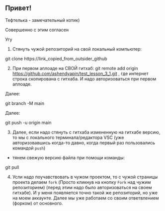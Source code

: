 ## Привет!

Тефтелька - замечательный котик)

Совершенно с этим согласен

Угу

1. Стянуть чужой репозиторий на свой локальный компьютер:

git clone https://link_copied_from_outsider_github

2. При первом аплоаде на СВОЙ гитхаб:
git remote add origin https://github.com/ashendyapin/test_lesson_3_1.git
 , где интернет строка скопирована с гитхаба.
И надо авторизоваться при первом аплоаде.

Далее:

git branch -M main

Далее:

git push -u origin main

3. Далее, если надо стянуть с гитхаба измененную на гитхабе версию,
то мы с локального терминала/редактора VSC (уже авторизовавшись когда-то давно,
когда первый раз пользовались командой `push`)
- тянем свежую версию файла при помощи команды:

git pull

4. Усли надо поучавствовать в чужом проектом, то с чужой страницы
проекта делаем `fork` (Просто кликнув на кнопку `Fork` над чужим репозиторием)
(перед этим надо было авторизоваться на своем гитхабе).
И у меня появляется точно такой же репозиторий, но уже на моем аккаунте.
Далее мы уже работаем со своим ответвлением (форком) от основного.
